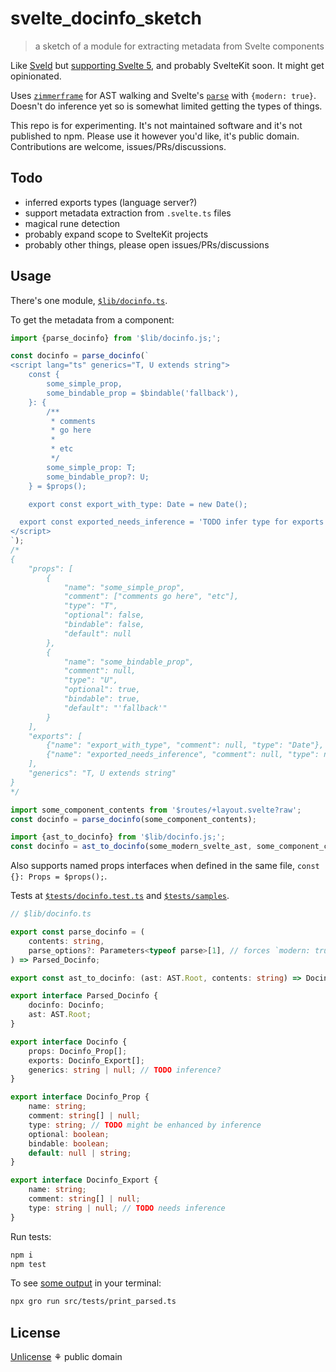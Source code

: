 # svelte_docinfo_sketch

> a sketch of a module for extracting metadata from Svelte components

Like [Sveld](https://github.com/carbon-design-system/sveld)
but [supporting Svelte 5](https://github.com/carbon-design-system/sveld/issues/128),
and probably SvelteKit soon. It might get opinionated.

Uses [`zimmerframe`](https://github.com/rich-harris/zimmerframe) for AST walking
and Svelte's [`parse`](https://github.com/sveltejs/svelte/blob/6534f507ce0a39b50b851d67868a1716cca6efae/packages/svelte/src/compiler/index.js#L105)
with `{modern: true}`.
Doesn't do inference yet so is somewhat limited getting the types of things.

This repo is for experimenting. It's not maintained software and it's not published to npm.
Please use it however you'd like, it's public domain.
Contributions are welcome, issues/PRs/discussions.

## Todo

- inferred exports types (language server?)
- support metadata extraction from `.svelte.ts` files
- magical rune detection
- probably expand scope to SvelteKit projects
- probably other things, please open issues/PRs/discussions

## Usage

There's one module, [`$lib/docinfo.ts`](./src/lib/docinfo.ts).

To get the metadata from a component:

```ts
import {parse_docinfo} from '$lib/docinfo.js;';

const docinfo = parse_docinfo(`
<script lang="ts" generics="T, U extends string">
	const {
		some_simple_prop,
		some_bindable_prop = $bindable('fallback'),
	}: {
		/**
		 * comments
		 * go here
		 *
		 * etc
		 */
		some_simple_prop: T;
		some_bindable_prop?: U;
	} = $props();

	export const export_with_type: Date = new Date();

  export const exported_needs_inference = 'TODO infer type for exports';
</script>
`);
/*
{
	"props": [
		{
			"name": "some_simple_prop",
			"comment": ["comments go here", "etc"],
			"type": "T",
			"optional": false,
			"bindable": false,
			"default": null
		},
		{
			"name": "some_bindable_prop",
			"comment": null,
			"type": "U",
			"optional": true,
			"bindable": true,
			"default": "'fallback'"
		}
	],
	"exports": [
		{"name": "export_with_type", "comment": null, "type": "Date"},
		{"name": "exported_needs_inference", "comment": null, "type": null}
	],
	"generics": "T, U extends string"
}
*/

import some_component_contents from '$routes/+layout.svelte?raw';
const docinfo = parse_docinfo(some_component_contents);

import {ast_to_docinfo} from '$lib/docinfo.js;';
const docinfo = ast_to_docinfo(some_modern_svelte_ast, some_component_contents);
```

Also supports named props interfaces when defined in the same file, `const {}: Props = $props();`.

Tests at [`$tests/docinfo.test.ts`](./src/tests/docinfo.test.ts)
and [`$tests/samples`](./src/tests/samples).

```ts
// $lib/docinfo.ts

export const parse_docinfo = (
	contents: string,
	parse_options?: Parameters<typeof parse>[1], // forces `modern: true`
) => Parsed_Docinfo;

export const ast_to_docinfo: (ast: AST.Root, contents: string) => Docinfo;

export interface Parsed_Docinfo {
	docinfo: Docinfo;
	ast: AST.Root;
}

export interface Docinfo {
	props: Docinfo_Prop[];
	exports: Docinfo_Export[];
	generics: string | null; // TODO inference?
}

export interface Docinfo_Prop {
	name: string;
	comment: string[] | null;
	type: string; // TODO might be enhanced by inference
	optional: boolean;
	bindable: boolean;
	default: null | string;
}

export interface Docinfo_Export {
	name: string;
	comment: string[] | null;
	type: string | null; // TODO needs inference
}
```

Run tests:

```bash
npm i
npm test
```

To see [some output](./src/tests/print_parsed.ts) in your terminal:

```bash
npx gro run src/tests/print_parsed.ts
```

## License

[Unlicense](license) ⚘ public domain
